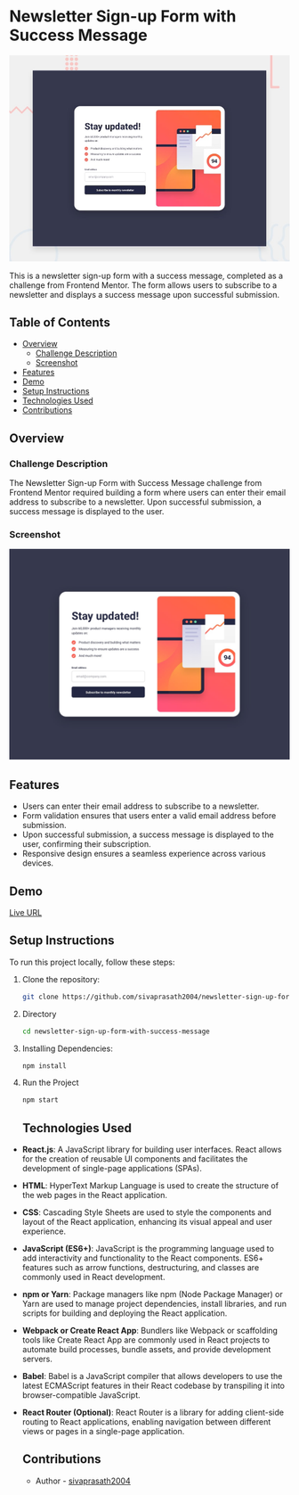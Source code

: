 # Newsletter Sign-up Form with Success Message

![Newsletter Sign-up Form Preview](./design/desktop-preview.jpg)

This is a newsletter sign-up form with a success message, completed as a challenge from Frontend Mentor. The form allows users to subscribe to a newsletter and displays a success message upon successful submission.

## Table of Contents

- [Overview](#overview)
  - [Challenge Description](#challenge-description)
  - [Screenshot](#screenshot)
- [Features](#features)
- [Demo](#demo)
- [Setup Instructions](#setup-instructions)
- [Technologies Used](#technologies-used)
- [Contributions](#contributing)

## Overview

### Challenge Description

The Newsletter Sign-up Form with Success Message challenge from Frontend Mentor required building a form where users can enter their email address to subscribe to a newsletter. Upon successful submission, a success message is displayed to the user.

### Screenshot

![Newsletter Sign-up Form Preview](./design/desktop-design.jpg)

## Features

- Users can enter their email address to subscribe to a newsletter.
- Form validation ensures that users enter a valid email address before submission.
- Upon successful submission, a success message is displayed to the user, confirming their subscription.
- Responsive design ensures a seamless experience across various devices.

## Demo

[Live URL](https://charming-fox-390b59.netlify.app)

## Setup Instructions

To run this project locally, follow these steps:

1. Clone the repository:

   ```bash
   git clone https://github.com/sivaprasath2004/newsletter-sign-up-form-with-success-message.git
   ```
2. Directory
   ``` bash
   cd newsletter-sign-up-form-with-success-message
   ```
3. Installing Dependencies:
   ```bash
   npm install
   ```
4. Run the Project
   ```bash
   npm start
   ```
   ## Technologies Used

- **React.js**: A JavaScript library for building user interfaces. React allows for the creation of reusable UI components and facilitates the development of single-page applications (SPAs).

- **HTML**: HyperText Markup Language is used to create the structure of the web pages in the React application.

- **CSS**: Cascading Style Sheets are used to style the components and layout of the React application, enhancing its visual appeal and user experience.

- **JavaScript (ES6+)**: JavaScript is the programming language used to add interactivity and functionality to the React components. ES6+ features such as arrow functions, destructuring, and classes are commonly used in React development.

- **npm or Yarn**: Package managers like npm (Node Package Manager) or Yarn are used to manage project dependencies, install libraries, and run scripts for building and deploying the React application.

- **Webpack or Create React App**: Bundlers like Webpack or scaffolding tools like Create React App are commonly used in React projects to automate build processes, bundle assets, and provide development servers.

- **Babel**: Babel is a JavaScript compiler that allows developers to use the latest ECMAScript features in their React codebase by transpiling it into browser-compatible JavaScript.
  
- **React Router (Optional)**: React Router is a library for adding client-side routing to React applications, enabling navigation between different views or pages in a single-page application.

   ## Contributions
   - Author - [sivaprasath2004](https://github.com/sivaprasath2004)

   
